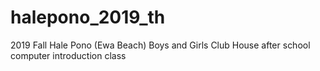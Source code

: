 # halepono_2019_th
2019 Fall Hale Pono (Ewa Beach) Boys and Girls Club House after school computer introduction class
